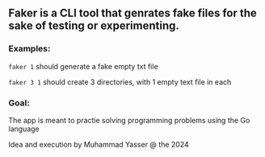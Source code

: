 ## Faker is a CLI tool that genrates fake files for the sake of testing or experimenting.

### Examples:

`faker 1` should generate a fake empty txt file

`faker 3 1` should create 3 directories, with 1 empty text file in each

### Goal:

The app is meant to practie solving programming problems using the Go language

Idea and execution by Muhammad Yasser @ the 2024
